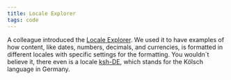 ```yaml
---
title: Locale Explorer
tags: code
---
```

A colleague introduced the [Locale Explorer](https://icu4c-demos.unicode.org/icu-bin/locexp). We used it to have examples of how content, like dates, numbers, decimals, and currencies, is formatted in different locales with specific settings for the formatting. You wouldn´t believe it, there even is a locale [ksh-DE](https://icu4c-demos.unicode.org/icu-bin/locexp?d_=de&_=ksh_DE), which stands for the Kölsch language in Germany. 